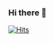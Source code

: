 ### Hi there 👋

[![Hits](https://hits.seeyoufarm.com/api/count/incr/badge.svg?url=https%3A%2F%2Fgithub.com%2Fziho9593%2Fhit-counter)](https://hits.seeyoufarm.com)

<!-- [![Top Langs](https://github-readme-stats.vercel.app/api/top-langs/?username=ziho9593&layout=compact)](https://github.com/anuraghazra/github-readme-stats) -->
